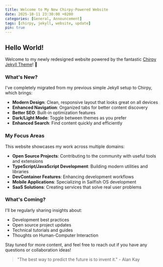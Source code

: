 ```yaml
---
title: Welcome to My New Chirpy-Powered Website
date: 2025-10-11 23:30:00 +0200
categories: [General, Announcement]
tags: [chirpy, jekyll, website, update]
pin: true
---
```


## Hello World!

Welcome to my newly redesigned website powered by the fantastic [Chirpy Jekyll Theme](https://github.com/cotes2020/jekyll-theme-chirpy)! 🎉

### What's New?

I've completely migrated from my previous simple Jekyll setup to Chirpy, which brings:

- **Modern Design**: Clean, responsive layout that looks great on all devices
- **Enhanced Navigation**: Organized tabs for better content discovery
- **Better SEO**: Built-in optimization features
- **Dark/Light Mode**: Toggle between themes as you prefer
- **Enhanced Search**: Find content quickly and efficiently

### My Focus Areas

This website showcases my work across multiple domains:

- **Open Source Projects**: Contributing to the community with useful tools and extensions
- **TypeScript/JavaScript Development**: Building modern utilities and libraries
- **DevContainer Features**: Enhancing development workflows
- **Mobile Applications**: Specializing in Sailfish OS development
- **SaaS Solutions**: Creating services that solve real user problems

### What's Coming?

I'll be regularly sharing insights about:
- Development best practices
- Open source project updates
- Technical tutorials and guides
- Thoughts on Human-Computer Interaction

Stay tuned for more content, and feel free to reach out if you have any questions or collaboration ideas!

> "The best way to predict the future is to invent it." - Alan Kay
